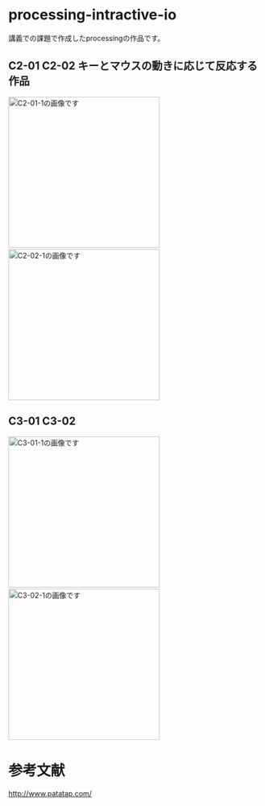 # processing-intractive-io
講義での課題で作成したprocessingの作品です。


## C2-01 C2-02 キーとマウスの動きに応じて反応する作品

<div align="left">
<img src="https://user-images.githubusercontent.com/96648305/165430015-6c2d0de2-edd0-413c-a411-15d79b27fa2e.png" alt="C2-01-1の画像です" width="300px">&nbsp;
<img src="https://user-images.githubusercontent.com/96648305/165431598-9ebaee02-9fd9-4ceb-9c63-a6fee8e11942.png" alt="C2-02-1の画像です"  width="300px">
</div>

## C3-01 C3-02 
<div align="left">
<img src="" alt="C3-01-1の画像です"  width="300px">&nbsp;
<img src="" alt="C3-02-1の画像です"  width="300px">
</div>

# 参考文献
http://www.patatap.com/
